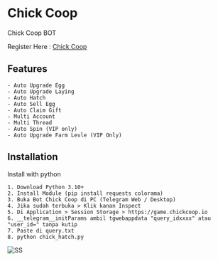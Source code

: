 
# Chick Coop 
Chick Coop BOT

Register Here : [Chick Coop](https://t.me/chickcoopofficial_bot/chickcoop?startapp=ref_968480911)


## Features

    - Auto Upgrade Egg
    - Auto Upgrade Laying
    - Auto Hatch
    - Auto Sell Egg
    - Auto Claim Gift
    - Multi Account
    - Multi Thread
    - Auto Spin (VIP only)
    - Auto Upgrade Farm Levle (VIP Only)

## Installation

Install with python

    1. Download Python 3.10+
    2. Install Module (pip install requests colorama)
    3. Buka Bot Chick Coop di PC (Telegram Web / Desktop)
    4. Jika sudah terbuka > Klik kanan Inspect
    5. Di Application > Session Storage > https://game.chickcoop.io
    6. __telegram__initParams ambil tgwebappdata "query_idxxxx" atau "user_id=" tanpa kutip 
    7. Paste di query.txt
    8. python chick_hatch.py

 

![SS](https://i.ibb.co.com/sjqwZPV/Cuplikan-layar-2024-07-12-225726.png)